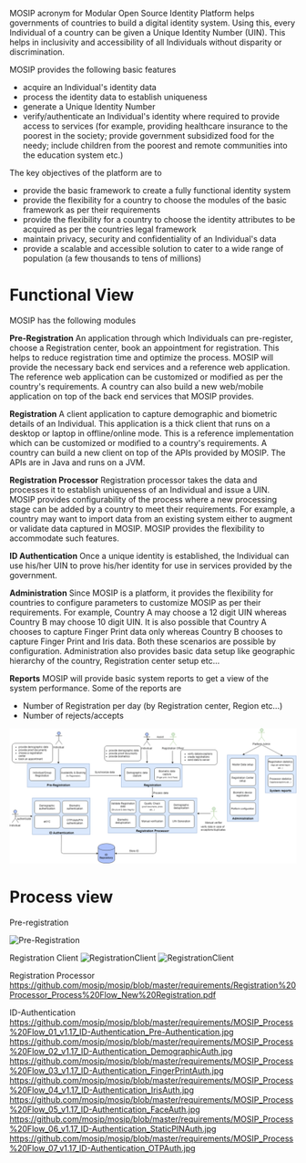 MOSIP acronym for Modular Open Source Identity Platform helps governments of countries to build a digital identity system. Using this, every Individual of a country can be given a Unique Identity Number (UIN). This helps in inclusivity and accessibility of all Individuals without disparity or discrimination.

MOSIP provides the following basic features 
* acquire an Individual's identity data
* process the identity data to establish uniqueness
* generate a Unique Identity Number
* verify/authenticate an Individual's identity where required to provide access to services (for example, providing 
  healthcare insurance to the poorest in the society; provide government subsidized food for the needy; include children 
  from the poorest and remote communities into the education system etc.)

The key objectives of the platform are to
* provide the basic framework to create a fully functional identity system
* provide the flexibility for a country to choose the modules of the basic framework as per their requirements
* provide the flexibility for a country to choose the identity attributes to be acquired as per the countries legal 
  framework
* maintain privacy, security and confidentiality of an Individual's data
* provide a scalable and accessible solution to cater to a wide range of population (a few thousands to tens of millions)


# Functional View
MOSIP has the following modules

**Pre-Registration**
An application through which Individuals can pre-register, choose a Registration center, book an appointment for   registration. This helps to reduce registration time and optimize the process. MOSIP will provide the necessary back end services and a reference web application. The reference web application can be customized or modified as per the country's requirements. A country can also build a new web/mobile application on top of the back end services that MOSIP provides.

**Registration**
A client application to capture demographic and biometric details of an Individual. This application is a thick client that runs on a desktop or laptop in offline/online mode. This is a reference implementation which can be customized or modified to a country's requirements. A country can build a new client on top of the APIs provided by MOSIP. The APIs are in Java and runs on a JVM.

**Registration Processor**
Registration processor takes the data and processes it to establish uniqueness of an Individual and issue a UIN. MOSIP provides configurability of the process where a new processing stage can be added by a country to meet their requirements. For example, a country may want to import data from an existing system either to augment or validate data captured in MOSIP. MOSIP provides the flexibility to accommodate such features.

**ID Authentication**
Once a unique identity is established, the Individual can use his/her UIN to prove his/her identity for use in services provided by the government.

**Administration**
Since MOSIP is a platform, it provides the flexibility for countries to configure parameters to customize MOSIP as per their requirements. For example, Country A may choose a 12 digit UIN whereas Country B may choose 10 digit UIN. It is also possible that Country A chooses to capture Finger Print data only whereas Country B chooses to capture Finger Print and Iris data. Both these scenarios are possible by configuration.
Administration also provides basic data setup like geographic hierarchy of the country, Registration center setup etc...

**Reports**
MOSIP will provide basic system reports to get a view of the system performance. Some of the reports are
- Number of Registration per day (by Registration center, Region etc...)
- Number of rejects/accepts

![Functional view](_images/arch_diagrams/MOSIP_functional_view.png)

# Process view
Pre-registration

![Pre-Registration](https://github.com/mosip/mosip/blob/master/requirements/MOSIP_Process%20Flow%201.15_Pre-registration.jpg)

Registration Client
![RegistrationClient](https://github.com/mosip/mosip/blob/master/requirements/MOSIP_Process%20Flow%201.14_Registration%20Preparation.jpg)
![RegistrationClient](https://github.com/mosip/mosip/blob/master/requirements/MOSIP_Process%20Flow%201.14_Registration_New_Correction_Update_Lost.jpg)

Registration Processor
https://github.com/mosip/mosip/blob/master/requirements/Registration%20Processor_Process%20Flow_New%20Registration.pdf

ID-Authentication
https://github.com/mosip/mosip/blob/master/requirements/MOSIP_Process%20Flow_01_v1.17_ID-Authentication_Pre-Authentication.jpg
https://github.com/mosip/mosip/blob/master/requirements/MOSIP_Process%20Flow_02_v1.17_ID-Authentication_DemographicAuth.jpg
https://github.com/mosip/mosip/blob/master/requirements/MOSIP_Process%20Flow_03_v1.17_ID-Authentication_FingerPrintAuth.jpg
https://github.com/mosip/mosip/blob/master/requirements/MOSIP_Process%20Flow_04_v1.17_ID-Authentication_IrisAuth.jpg
https://github.com/mosip/mosip/blob/master/requirements/MOSIP_Process%20Flow_05_v1.17_ID-Authentication_FaceAuth.jpg
https://github.com/mosip/mosip/blob/master/requirements/MOSIP_Process%20Flow_06_v1.17_ID-Authentication_StaticPINAuth.jpg
https://github.com/mosip/mosip/blob/master/requirements/MOSIP_Process%20Flow_07_v1.17_ID-Authentication_OTPAuth.jpg



